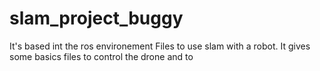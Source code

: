 # slam_project_buggy
It's based int the ros environement
Files to use slam with a robot. It gives some basics files to control the drone and to 


